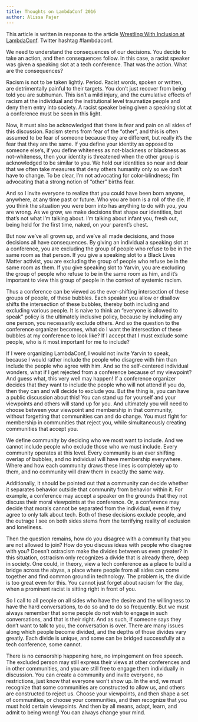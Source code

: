 ```yaml
---
title: Thoughts on LambdaConf 2016
author: Alissa Pajer
---
```


This article is written in response to the article <a href="http://degoes.net/articles/lambdaconf-inclusion">Wrestling With Inclusion at LambdaConf</a>. Twitter hashtag #lambdaconf.

We need to understand the consequences of our decisions. You decide to take an action, and then consequences follow. In this case, a racist speaker was given a speaking slot at a tech conference. That was the action. What are the consequences?

Racism is not to be taken lightly. Period. Racist words, spoken or written, are detrimentally painful to their targets. You don’t just recover from being told you are subhuman. This isn’t a mild injury, and the cumulative effects of racism at the individual and the institutional level traumatize people and deny them entry into society. A racist speaker being given a speaking slot at a conference must be seen in this light.

Now, it must also be acknowledged that there is fear and pain on all sides of this discussion. Racism stems from fear of the “other”, and this is often assumed to be fear of someone because they are different, but really it’s the fear that they are the same. If you define your identity as opposed to someone else’s, if you define whiteness as not-blackness or blackness as not-whiteness, then your identity is threatened when the other group is acknowledged to be similar to you. We hold our identities so near and dear that we often take measures that deny others humanity only so we don’t have to change. To be clear, I’m not advocating for color-blindness; I’m advocating that a strong notion of “other” births fear.

And so I invite everyone to realize that you could have been born anyone, anywhere, at any time past or future. Who you are born is a roll of the die. If you think the situation you were born into has anything to do with you, you are wrong. As we grow, we make decisions that shape our identities, but that’s not what I’m talking about. I’m talking about infant you, fresh out, being held for the first time, naked, on your parent’s chest.

But now we’ve all grown up, and we’ve all made decisions, and those decisions all have consequences. By giving an individual a speaking slot at a conference, you are excluding the group of people who refuse to be in the same room as that person. If you give a speaking slot to a Black Lives Matter activist, you are excluding the group of people who refuse be in the same room as them. If you give speaking slot to Yarvin, you are excluding the group of people who refuse to be in the same room as him, and it’s important to view this group of people in the context of systemic racism.

Thus a conference can be viewed as the ever-shifting intersection of these groups of people, of these bubbles. Each speaker you allow or disallow shifts the intersection of these bubbles, thereby both including and excluding various people. It is naive to think an “everyone is allowed to speak” policy is the ultimately inclusive policy, because by including any one person, you necessarily exclude others. And so the question to the conference organizer becomes, what do I want the intersection of these bubbles at my conference to look like? If I accept that I must exclude some people, who is it most important for me to include?

If I were organizing LambdaConf, I would not invite Yarvin to speak, because I would rather include the people who disagree with him than include the people who agree with him. And so the self-centered individual wonders, what if I get rejected from a conference because of my viewpoint? And guess what, this very well may happen! If a conference organizer decides that they want to include the people who will not attend if you do, then they can and will decide to exclude you. But the thing is, you can have a public discussion about this! You can stand up for yourself and your viewpoints and others will stand up for you. And ultimately you will need to choose between your viewpoint and membership in that community, without forgetting that communities can and do change. You must fight for membership in communities that reject you, while simultaneously creating communities that accept you.

We define community by deciding who we most want to include. And we cannot include people who exclude those who we must include. Every community operates at this level. Every community is an ever shifting overlap of bubbles, and no individual will have membership everywhere. Where and how each community draws these lines is completely up to them, and no community will draw them in exactly the same way.

Additionally, it should be pointed out that a community can decide whether it separates behavior outside that community from behavior within it. For example, a conference may accept a speaker on the grounds that they not discuss their moral viewpoints at the conference. Or, a conference may decide that morals cannot be separated from the individual, even if they agree to only talk about tech. Both of these decisions exclude people, and the outrage I see on both sides stems from the terrifying reality of exclusion and loneliness.

Then the question remains, how do you disagree with a community that you are not allowed to join? How do you discuss ideas with people who disagree with you? Doesn’t ostracism make the divides between us even greater? In this situation, ostracism only recognizes a divide that is already there, deep in society. One could, in theory, view a tech conference as a place to build a bridge across the abyss, a place where people from all sides can come together and find common ground in technology. The problem is, the divide is too great even for this. You cannot just forget about racism for the day, when a prominent racist is sitting right in front of you.

So I call to all people on all sides who have the desire and the willingness to have the hard conversations, to do so and to do so frequently. But we must always remember that some people do not wish to engage in such conversations, and that is their right. And as such, if someone says they don’t want to talk to you, the conversation is over. There are many issues along which people become divided, and the depths of those divides vary greatly. Each divide is unique, and some can be bridged successfully at a tech conference, some cannot.

There is no censorship happening here, no impingement on free speech. The excluded person may still express their views at other conferences and in other communities, and you are still free to engage them individually in discussion. You can create a community and invite everyone, no restrictions, just know that everyone won’t show up. In the end, we must recognize that some communities are constructed to allow us, and others are constructed to reject us. Choose your viewpoints, and then shape a set of communities, or choose your communities, and then recognize that you must hold certain viewpoints. And then by all means, adapt, learn, and admit to being wrong! You can always change your mind.
